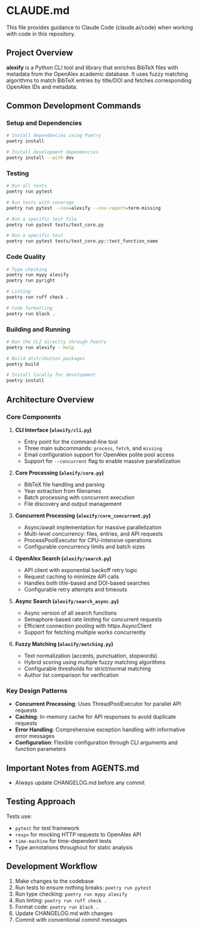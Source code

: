# CLAUDE.md

This file provides guidance to Claude Code (claude.ai/code) when working with code in this repository.

## Project Overview

**alexify** is a Python CLI tool and library that enriches BibTeX files with metadata from the OpenAlex academic database. It uses fuzzy matching algorithms to match BibTeX entries by title/DOI and fetches corresponding OpenAlex IDs and metadata.

## Common Development Commands

### Setup and Dependencies
```bash
# Install dependencies using Poetry
poetry install

# Install development dependencies
poetry install --with dev
```

### Testing
```bash
# Run all tests
poetry run pytest

# Run tests with coverage
poetry run pytest --cov=alexify --cov-report=term-missing

# Run a specific test file
poetry run pytest tests/test_core.py

# Run a specific test
poetry run pytest tests/test_core.py::test_function_name
```

### Code Quality
```bash
# Type checking
poetry run mypy alexify
poetry run pyright

# Linting
poetry run ruff check .

# Code formatting
poetry run black .
```

### Building and Running
```bash
# Run the CLI directly through Poetry
poetry run alexify --help

# Build distribution packages
poetry build

# Install locally for development
poetry install
```

## Architecture Overview

### Core Components

1. **CLI Interface (`alexify/cli.py`)**
   - Entry point for the command-line tool
   - Three main subcommands: `process`, `fetch`, and `missing`
   - Email configuration support for OpenAlex polite pool access
   - Support for `--concurrent` flag to enable massive parallelization

2. **Core Processing (`alexify/core.py`)**
   - BibTeX file handling and parsing
   - Year extraction from filenames
   - Batch processing with concurrent execution
   - File discovery and output management

3. **Concurrent Processing (`alexify/core_concurrent.py`)**
   - Async/await implementation for massive parallelization
   - Multi-level concurrency: files, entries, and API requests
   - ProcessPoolExecutor for CPU-intensive operations
   - Configurable concurrency limits and batch sizes

4. **OpenAlex Search (`alexify/search.py`)**
   - API client with exponential backoff retry logic
   - Request caching to minimize API calls
   - Handles both title-based and DOI-based searches
   - Configurable retry attempts and timeouts

5. **Async Search (`alexify/search_async.py`)**
   - Async version of all search functions
   - Semaphore-based rate limiting for concurrent requests
   - Efficient connection pooling with httpx.AsyncClient
   - Support for fetching multiple works concurrently

6. **Fuzzy Matching (`alexify/matching.py`)**
   - Text normalization (accents, punctuation, stopwords)
   - Hybrid scoring using multiple fuzzy matching algorithms
   - Configurable thresholds for strict/normal matching
   - Author list comparison for verification

### Key Design Patterns

- **Concurrent Processing**: Uses ThreadPoolExecutor for parallel API requests
- **Caching**: In-memory cache for API responses to avoid duplicate requests
- **Error Handling**: Comprehensive exception handling with informative error messages
- **Configuration**: Flexible configuration through CLI arguments and function parameters

## Important Notes from AGENTS.md

- Always update CHANGELOG.md before any commit

## Testing Approach

Tests use:
- `pytest` for test framework
- `respx` for mocking HTTP requests to OpenAlex API
- `time-machine` for time-dependent tests
- Type annotations throughout for static analysis

## Development Workflow

1. Make changes to the codebase
2. Run tests to ensure nothing breaks: `poetry run pytest`
3. Run type checking: `poetry run mypy alexify`
4. Run linting: `poetry run ruff check .`
5. Format code: `poetry run black .`
6. Update CHANGELOG.md with changes
7. Commit with conventional commit messages